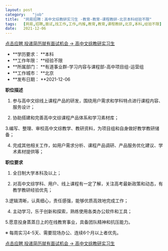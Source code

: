 ```yaml
---
layout:	post
category:	"job"
title:	"网易招聘：高中文综教研实习生 -教育-教育-课程教研-北京本科经验不限"
tags:	[网易,招聘,面试,找工作,工作,内推,教育,教育,课程教研,北京,本科,经验不限]
date:	2021-12-06
---
```


[点击应聘 投递简历就有面试机会 ->  高中文综教研实习生 ](http://mobile.bole.netease.com/bole/boleDetail?id=25791&employeeId=346f03c3cda5f04c&key=all)



- **学历要求： **本科
- **工作年限： **经验不限
- **所属部门： **有道事业群-学习内容与课程部-高中项目组-运营组
- **工作城市： **北京
- **发布日期： **2021-12-06



**职位描述**

1. 参与高中文综线上课程产品的研发，围绕用户需求和学科特点进行课程内容、服务设计；

2. 协助搭建和完善高中文综课程产品体系和学习素材库；

3.编写、整理、审校高中文综教学、教研资料，为项目组和自身做好教学教研储备；

4. 完成其他相关工作，如用户需求分析、课程产品调研、产品服务优化建议、学术素材提供等；





**职位要求**

1. 全日制大学本科及以上；

2. 对高中文综学科、用户、线上课程有一定了解，关注高考最新政策和动态，有教学教研经验优先；

3.逻辑清晰，认真细心，责任感强，能够优质高效地完成工作；

4. 主动学习，乐于创新和探索，熟练使用各类办公软件和工具；

5.愿意投身蒸蒸日上的在线教育事业，具备团队精神和抗压能力。

※ 每周实习4-5天、需要现场办公、连续6个月以上者优先。



[点击应聘 投递简历就有面试机会 ->  高中文综教研实习生 ](http://mobile.bole.netease.com/bole/boleDetail?id=25791&employeeId=346f03c3cda5f04c&key=all)